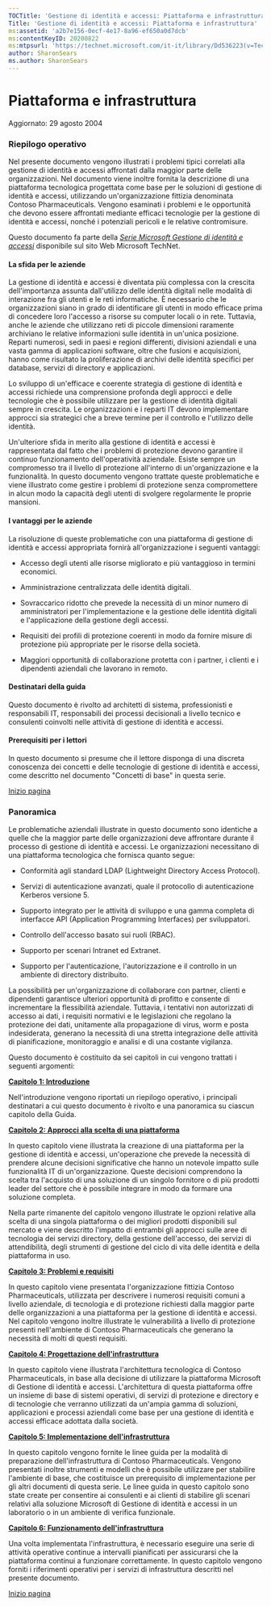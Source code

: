 ```yaml
---
TOCTitle: 'Gestione di identità e accessi: Piattaforma e infrastruttura'
Title: 'Gestione di identità e accessi: Piattaforma e infrastruttura'
ms:assetid: 'a2b7e156-0ecf-4e17-8a96-ef650a0d7dcb'
ms:contentKeyID: 20200822
ms:mtpsurl: 'https://technet.microsoft.com/it-it/library/Dd536223(v=TechNet.10)'
author: SharonSears
ms.author: SharonSears
---
```


Piattaforma e infrastruttura
============================

Aggiornato: 29 agosto 2004

### Riepilogo operativo

Nel presente documento vengono illustrati i problemi tipici correlati alla gestione di identità e accessi affrontati dalla maggior parte delle organizzazioni. Nel documento viene inoltre fornita la descrizione di una piattaforma tecnologica progettata come base per le soluzioni di gestione di identità e accessi, utilizzando un'organizzazione fittizia denominata Contoso Pharmaceuticals. Vengono esaminati i problemi e le opportunità che devono essere affrontati mediante efficaci tecnologie per la gestione di identità e accessi, nonché i potenziali pericoli e le relative contromisure.

Questo documento fa parte della [*Serie Microsoft Gestione di identità e accessi*](http://technet.microsoft.com/it-it/library/dd536198.aspx) disponibile sul sito Web Microsoft TechNet.

#### La sfida per le aziende

La gestione di identità e accessi è diventata più complessa con la crescita dell'importanza assunta dall'utilizzo delle identità digitali nelle modalità di interazione fra gli utenti e le reti informatiche. È necessario che le organizzazioni siano in grado di identificare gli utenti in modo efficace prima di concedere loro l'accesso a risorse su computer locali o in rete. Tuttavia, anche le aziende che utilizzano reti di piccole dimensioni raramente archiviano le relative informazioni sulle identità in un'unica posizione. Reparti numerosi, sedi in paesi e regioni differenti, divisioni aziendali e una vasta gamma di applicazioni software, oltre che fusioni e acquisizioni, hanno come risultato la proliferazione di archivi delle identità specifici per database, servizi di directory e applicazioni.

Lo sviluppo di un'efficace e coerente strategia di gestione di identità e accessi richiede una comprensione profonda degli approcci e delle tecnologie che è possibile utilizzare per la gestione di identità digitali sempre in crescita. Le organizzazioni e i reparti IT devono implementare approcci sia strategici che a breve termine per il controllo e l'utilizzo delle identità.

Un'ulteriore sfida in merito alla gestione di identità e accessi è rappresentata dal fatto che i problemi di protezione devono garantire il continuo funzionamento dell'operatività aziendale. Esiste sempre un compromesso tra il livello di protezione all'interno di un'organizzazione e la funzionalità. In questo documento vengono trattate queste problematiche e viene illustrato come gestire i problemi di protezione senza compromettere in alcun modo la capacità degli utenti di svolgere regolarmente le proprie mansioni.

#### I vantaggi per le aziende

La risoluzione di queste problematiche con una piattaforma di gestione di identità e accessi appropriata fornirà all'organizzazione i seguenti vantaggi:

-   Accesso degli utenti alle risorse migliorato e più vantaggioso in termini economici.

-   Amministrazione centralizzata delle identità digitali.

-   Sovraccarico ridotto che prevede la necessità di un minor numero di amministratori per l'implementazione e la gestione delle identità digitali e l'applicazione della gestione degli accessi.

-   Requisiti dei profili di protezione coerenti in modo da fornire misure di protezione più appropriate per le risorse della società.

-   Maggiori opportunità di collaborazione protetta con i partner, i clienti e i dipendenti aziendali che lavorano in remoto.

#### Destinatari della guida

Questo documento è rivolto ad architetti di sistema, professionisti e responsabili IT, responsabili dei processi decisionali a livello tecnico e consulenti coinvolti nelle attività di gestione di identità e accessi.

#### Prerequisiti per i lettori

In questo documento si presume che il lettore disponga di una discreta conoscenza dei concetti e delle tecnologie di gestione di identità e accessi, come descritto nel documento "Concetti di base" in questa serie.

[](#mainsection)[Inizio pagina](#mainsection)

### Panoramica

Le problematiche aziendali illustrate in questo documento sono identiche a quelle che la maggior parte delle organizzazioni deve affrontare durante il processo di gestione di identità e accessi. Le organizzazioni necessitano di una piattaforma tecnologica che fornisca quanto segue:

-   Conformità agli standard LDAP (Lightweight Directory Access Protocol).

-   Servizi di autenticazione avanzati, quale il protocollo di autenticazione Kerberos versione 5.

-   Supporto integrato per le attività di sviluppo e una gamma completa di interfacce API (Application Programming Interfaces) per sviluppatori.

-   Controllo dell'accesso basato sui ruoli (RBAC).

-   Supporto per scenari Intranet ed Extranet.

-   Supporto per l'autenticazione, l'autorizzazione e il controllo in un ambiente di directory distribuito.

La possibilità per un'organizzazione di collaborare con partner, clienti e dipendenti garantisce ulteriori opportunità di profitto e consente di incrementare la flessibilità aziendale. Tuttavia, i tentativi non autorizzati di accesso ai dati, i requisiti normativi e le legislazioni che regolano la protezione dei dati, unitamente alla propagazione di virus, worm e posta indesiderata, generano la necessità di una stretta integrazione delle attività di pianificazione, monitoraggio e analisi e di una costante vigilanza.

Questo documento è costituito da sei capitoli in cui vengono trattati i seguenti argomenti:

[**Capitolo 1: Introduzione**](http://technet.microsoft.com/it-it/library/dd536224)

Nell'introduzione vengono riportati un riepilogo operativo, i principali destinatari a cui questo documento è rivolto e una panoramica su ciascun capitolo della Guida.

[**Capitolo 2: Approcci alla scelta di una piattaforma**](http://www.microsoft.com/italy/technet/security/topics/identity/p1plat_1.mspx)

In questo capitolo viene illustrata la creazione di una piattaforma per la gestione di identità e accessi, un'operazione che prevede la necessità di prendere alcune decisioni significative che hanno un notevole impatto sulle funzionalità IT di un'organizzazione. Queste decisioni comprendono la scelta tra l'acquisto di una soluzione di un singolo fornitore o di più prodotti leader del settore che è possibile integrare in modo da formare una soluzione completa.

Nella parte rimanente del capitolo vengono illustrate le opzioni relative alla scelta di una singola piattaforma o dei migliori prodotti disponibili sul mercato e viene descritto l'impatto di entrambi gli approcci sulle aree di tecnologia dei servizi directory, della gestione dell'accesso, dei servizi di attendibilità, degli strumenti di gestione del ciclo di vita delle identità e della piattaforma in uso.

[**Capitolo 3: Problemi e requisiti**](http://technet.microsoft.com/it-it/library/dd536225)

In questo capitolo viene presentata l'organizzazione fittizia Contoso Pharmaceuticals, utilizzata per descrivere i numerosi requisiti comuni a livello aziendale, di tecnologia e di protezione richiesti dalla maggior parte delle organizzazioni a una piattaforma per la gestione di identità e accessi. Nel capitolo vengono inoltre illustrate le vulnerabilità a livello di protezione presenti nell'ambiente di Contoso Pharmaceuticals che generano la necessità di molti di questi requisiti.

[**Capitolo 4: Progettazione dell'infrastruttura**](http://www.microsoft.com/italy/technet/security/topics/identity/p1plat_3.mspx)

In questo capitolo viene illustrata l'architettura tecnologica di Contoso Pharmaceuticals, in base alla decisione di utilizzare la piattaforma Microsoft di Gestione di identità e accessi. L'architettura di questa piattaforma offre un insieme di base di sistemi operativi, di servizi di protezione e directory e di tecnologie che verranno utilizzati da un'ampia gamma di soluzioni, applicazioni e processi aziendali come base per una gestione di identità e accessi efficace adottata dalla società.

[**Capitolo 5: Implementazione dell'infrastruttura**](http://technet.microsoft.com/it-it/library/dd536226)

In questo capitolo vengono fornite le linee guida per la modalità di preparazione dell'infrastruttura di Contoso Pharmaceuticals. Vengono presentati inoltre strumenti e modelli che è possibile utilizzare per stabilire l'ambiente di base, che costituisce un prerequisito di implementazione per gli altri documenti di questa serie. Le linee guida in questo capitolo sono state create per consentire ai consulenti e ai clienti di stabilire gli scenari relativi alla soluzione Microsoft di Gestione di identità e accessi in un laboratorio o in un ambiente di verifica funzionale.

[**Capitolo 6: Funzionamento dell'infrastruttura**](http://technet.microsoft.com/it-it/library/dd536227)

Una volta implementata l'infrastruttura, è necessario eseguire una serie di attività operative continue a intervalli pianificati per assicurarsi che la piattaforma continui a funzionare correttamente. In questo capitolo vengono forniti i riferimenti operativi per i servizi di infrastruttura descritti nel presente documento.

[](#mainsection)[Inizio pagina](#mainsection)
